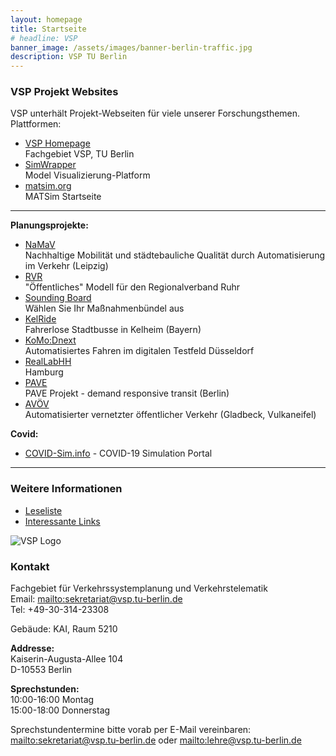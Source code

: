 ```yaml
---
layout: homepage
title: Startseite
# headline: VSP
banner_image: /assets/images/banner-berlin-traffic.jpg
description: VSP TU Berlin
---
```


<!-- MAIN CONTENT BEGINS HERE -- don't remove this! -->
<div class="frontpage-content" markdown="1">

### VSP Projekt Websites

VSP unterhält Projekt-Webseiten für viele unserer Forschungsthemen. Plattformen:

- [VSP Homepage](https://www.vsp.tu-berlin.de) <br> Fachgebiet VSP, TU Berlin
- [SimWrapper](https://vsp.berlin/simwrapper) <br> Model Visualizierung-Platform
- [matsim.org](https://matsim.org) <br> MATSim Startseite

---

**Planungsprojekte:**

- [NaMaV](https://vsp.berlin/simwrapper/public/de/leipzig/projects/namav) <br> Nachhaltige Mobilität und städtebauliche Qualität durch Automatisierung im Verkehr (Leipzig)
- [RVR](/projects/rvr) <br> "Öffentliches" Modell für den Regionalverband Ruhr
- [Sounding Board](https://vsp.berlin/sounding-board/) <br> Wählen Sie Ihr Maßnahmenbündel aus
- [KelRide](https://vsp.berlin/simwrapper/public/de/kelheim/projects/KelRide/) <br> Fahrerlose Stadtbusse in Kelheim (Bayern)
- [KoMo:Dnext](https://vsp.berlin/simwrapper/komodnext) <br> Automatisiertes Fahren im digitalen Testfeld Düsseldorf
- [RealLabHH](https://vsp.berlin/simwrapper/public/de/hamburg/hamburg-v2/hamburg-v2.2/viz) <br> Hamburg
- [PAVE](https://vsp.berlin/pave) <br> PAVE Projekt - demand responsive transit (Berlin)
- [AVÖV](https://vsp.berlin/avoev) <br> Automatisierter vernetzter öffentlicher Verkehr (Gladbeck, Vulkaneifel)

**Covid:**

- [COVID-Sim.info](https://covid-sim.info) - COVID-19 Simulation Portal

---

### Weitere Informationen

- [Leseliste](/readinglist)
- [Interessante Links](/interestinglinks)

<!-- ----- SIDEBAR BEGINS HERE --- don't remove this! -->
</div>
<div class="frontpage-sidebar" markdown="1">

![VSP Logo](/assets/images/vsp-logo.png)

### Kontakt

Fachgebiet für Verkehrssystemplanung und Verkehrstelematik<br/>
Email: <mailto:sekretariat@vsp.tu-berlin.de><br/>
Tel: +49-30-314-23308

Gebäude: KAI, Raum 5210

**Addresse:**<br/>
Kaiserin-Augusta-Allee 104<br/>
D-10553 Berlin

**Sprechstunden:**<br/>
10:00-16:00 Montag<br/>
15:00-18:00 Donnerstag

Sprechstundentermine bitte vorab per E-Mail vereinbaren:<br/>
<mailto:sekretariat@vsp.tu-berlin.de> oder <mailto:lehre@vsp.tu-berlin.de>


<!--- end of sidebar! don't remove this: -->
</div>
